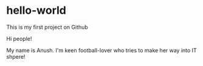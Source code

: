 # hello-world
This is my first project on Github

Hi people! 

My name is Anush. I'm keen football-lover who tries to make her way into IT shpere!
